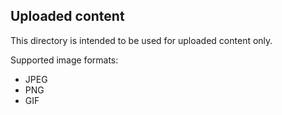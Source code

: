 ## Uploaded content

This directory is intended to be used for uploaded content only.

Supported image formats:

- JPEG
- PNG
- GIF
